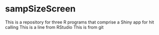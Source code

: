 # sampSizeScreen
This is a repository for three R programs that comprise a Shiny app for hit calling 
This is a line from RStudio
This is from git
